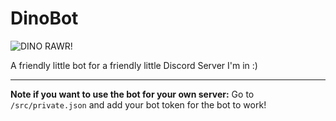 # DinoBot

![DINO RAWR!](https://repository-images.githubusercontent.com/343701024/118b1780-7af0-11eb-8807-cd481d90685c)

A friendly little bot for a friendly little Discord Server I'm in :)

***

**Note if you want to use the bot for your own server:** Go to `/src/private.json` and add your bot token for the bot to work!
